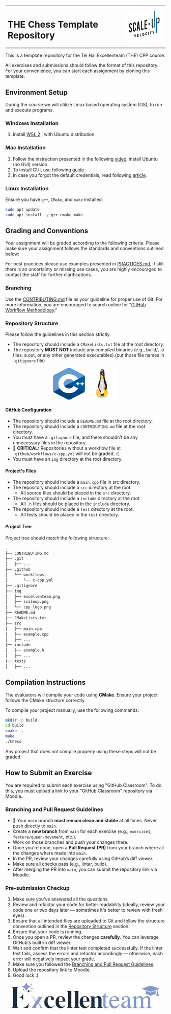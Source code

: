<table>
<tr style="border: none">
<td style="border: none">

# THE Chess Template Repository

</td>
<td align="right" style="border: none">
<img src="./img/scaleup.png" alt="Scaleup" height="100">
</td>
</tr>

</table>
This is a template repository for the Tel Hai Excellenteam (THE) CPP course.

All exercises and submissions should follow the format of this repository. For your convenience, you can start each assignment by cloning this template.

## Environment Setup
During the course we will utilize Linux based operating system (OS), to run and execute programs.

### Windows Installation
1. Install [WSL 2](https://learn.microsoft.com/en-us/windows/wsl/install
) , with Ubuntu distribution.


### Mac Installation
1. Follow the instruction presented in the following [video]( https://www.youtube.com/watch?v=LjL_N0OZxvY
), install Ubuntu (no GUI) version
2. To install GUI, use following [guide](https://askubuntu.com/questions/53822/how-do-you-run-ubuntu-server-with-a-gui
)
3. In case you forgot the default credentials, read following [article](https://www.debugpoint.com/virtualbox-id-password/
).


### Linux Installation
Ensure you have `g++`, `CMake`, and `make` installed:

```sh
sudo apt update
sudo apt install -y g++ cmake make
```

## Grading and Conventions
Your assignment will be graded according to the following criteria. Please make sure your assignment follows the standards and conventions outlined below:


For best practices please use examples presented in [PRACTICES.md](PRACTICES.md), if still there is an uncertainty or missing use cases, you are highly encouraged to contact the staff for further clarifications.

### Branching
Use the [CONTRIBUTING.md](CONTRIBUTING.md) file as your guideline for proper use of Git. For more information, you are encouraged to search online for "[GitHub Workflow Methodology](https://www.youtube.com/watch?v=U_IFGpJDbeU&ab_channel=DevOpsToolkit)."


### Repository Structure
Please follow the guidelines in this section strictly.

- The repository should include a `CMakeLists.txt` file at the root directory.
- The repository **MUST NOT** include any compiled binaries (e.g., build/, .o files, a.out, or any other generated executables).(put those file names in `.gitignore` file)

<p align="center">
  <img src="./img/cpp-logo.png" alt="C++ Logo" width="100" height="100">
  <img src="./img/linux-logo.jpg" alt="Linux Logo" width="100" height="100">
</p>    

#### GitHub Configuration
* The repository should include a `README.md` file at the root directory.
* The repository should include a `CONTRIBUTING.md` file at the root directory.
* You must have a `.gitignore` file, and there shouldn’t be any unnecessary files in the repository.
* 🚨 **CRITICAL:** Repositories without a workflow file at `.github/workflows/c-cpp.yml` will not be graded. :(
* You must have an `img` directory at the root directory.

#### Project's Files

- The repository should include a `main.cpp` file in src directory.
- The repository should include a `src` directory at the root.
  - All source files should be placed in the `src` directory.
- The repository should include a `include` directory at the root.
  - All `.h` files should be placed in the `include` directory.
- The repository should include a `test` directory at the root.
  - All tests should be placed in the `test` directory.


#### Project Tree

Project tree should match the following structure:

```bash
.
├── CONTRIBUTING.md
├── .git
│   ├── ...
├── .github
│   └── workflows
│       └── c-cpp.yml
├── .gitignore
├── img
│   ├── excellenteam.png
│   ├── scaleup.png
│   └── cpp_logo.png
├── README.md
├── CMakeLists.txt
├── src
│   ├── main.cpp
│   ├── example.cpp
│   ├── ...
├── include
│   ├── example.h
│   ├── ...
├── tests
│   ├── ...
```
## Compilation Instructions
The evaluators will compile your code using **CMake**. Ensure your project follows the CMake structure correctly.

To compile your project manually, use the following commands:

```sh
mkdir -p build
cd build
cmake ..
make
./Chess 
```

Any project that does not compile properly using these steps will not be graded.


## How to Submit an Exercise
You are required to submit each exercise using "GitHub Classroom". To do this, you must upload a link to your "GitHub Classroom" repository via Moodle..

### Branching and Pull Request Guidelines

- 🚨 Your `main` branch **must remain clean and stable** at all times. Never push directly to `main`.  
- Create a **new branch** from `main` for each exercise (e.g., `exercise1`, `feature/queen-movement`, etc.).  
- Work on those branches and push your changes there.  
- Once you're done, open a **Pull Request (PR)** from your branch where all the changes where made into `main`.  
- In the PR, review your changes carefully using GitHub’s diff viewer.  
- Make sure all checks pass (e.g., linter, build).  
- After merging the PR into `main`, you can submit the repository link via Moodle.


### Pre-submission Checkup
1. Make sure you've answered all the questions.  
2. Review and refactor your code for better readability (ideally, review your code one or two days later — sometimes it's better to review with fresh eyes).  
3. Ensure that all intended files are uploaded to Git and follow the structure convention outlined in the [Repository Structure](#repository-structure) section.  
4. Ensure that your code is running.  
5. Once you open a PR, review the changes **carefully**. You can leverage GitHub's built-in diff viewer.  
6. Wait and confirm that the linter test completed successfully. If the linter test fails, assess the errors and refactor accordingly — otherwise, each error will negatively impact your grade.  
7. Make sure you followed the [Branching and Pull Request Guidelines](#branching-and-pull-request-guidelines).  
8. Upload the repository link to Moodle.  
9. Good luck :)

<!-- Center Excellenteam image -->
<p align="center">
  <img src="./img/excellenteam.png" alt="Excellenteam">
</p>
